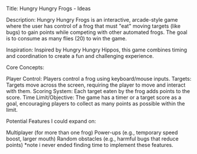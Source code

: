Title: Hungry Hungry Frogs - Ideas

Description:
Hungry Hungry Frogs is an interactive, arcade-style game where the user has control of a frog that must "eat" moving targets (like bugs) to gain points while competing with other automated frogs. The goal is to consume as many flies (20) to win the game.

Inspiration:
Inspired by Hungry Hungry Hippos, this game combines timing and coordination to create a fun and challenging experience.

Core Concepts:

Player Control: Players control a frog using keyboard/mouse inputs.
Targets: Targets move across the screen, requiring the player to move and interact with them.
Scoring System: Each target eaten by the frog adds points to the score.
Time Limit/Objective: The game has a timer or a target score as a goal, encouraging players to collect as many points as possible within the limit.


Potential Features I could expand on:

Multiplayer (for more than one frog)
Power-ups (e.g., temporary speed boost, larger mouth)
Random obstacles (e.g., harmful bugs that reduce points) *note i never ended finding time to implement these features.
